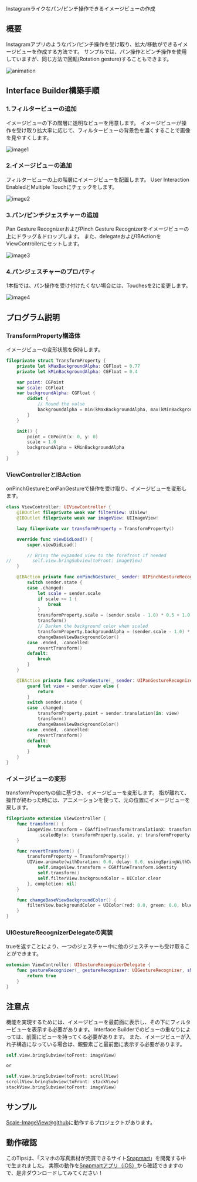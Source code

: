 Instagramライクなパン/ピンチ操作できるイメージビューの作成

## 概要
Instagramアプリのようなパン/ピンチ操作を受け取り、拡大/移動ができるイメージビューを作成する方法です。
サンプルでは、パン操作とピンチ操作を使用していますが、同じ方法で回転(Rotation gesture)することもできます。

![animation](https://github.com/ayakix/Scale-ImageView/raw/master/images/animation.gif)

## Interface Builder構築手順
### 1.フィルタービューの追加
イメージビューの下の階層に透明なビューを用意します。
イメージビューが操作を受け取り拡大率に応じて、フィルタービューの背景色を濃くすることで画像を見やすくします。

![image1](https://github.com/ayakix/Scale-ImageView/raw/master/images/image1.png)

### 2.イメージビューの追加
フィルタービューの上の階層にイメージビューを配置します。
User Interaction EnabledとMultiple Touchにチェックをします。

![image2](https://github.com/ayakix/Scale-ImageView/raw/master/images/image2.png)

### 3.パン/ピンチジェスチャーの追加
Pan Gesture RecognizerおよびPinch Gesture Recognizerをイメージビューの上にドラッグ＆ドロップします。
また、delegateおよびIBActionをViewControllerにセットします。

![image3](https://github.com/ayakix/Scale-ImageView/raw/master/images/image3.png)

### 4.パンジェスチャーのプロパティ
1本指では、パン操作を受け付けたくない場合には、Touchesを2に変更します。

![image4](https://github.com/ayakix/Scale-ImageView/raw/master/images/image4.png)

## プログラム説明
### TransformProperty構造体
イメージビューの変形状態を保持します。

```swift
fileprivate struct TransformProperty {
    private let kMaxBackgroundAlpha: CGFloat = 0.77
    private let kMinBackgroundAlpha: CGFloat = 0.4

    var point: CGPoint
    var scale: CGFloat
    var backgroundAlpha: CGFloat {
        didSet {
            // Round the value
            backgroundAlpha = min(kMaxBackgroundAlpha, max(kMinBackgroundAlpha, backgroundAlpha))
        }
    }

    init() {
        point = CGPoint(x: 0, y: 0)
        scale = 1.0
        backgroundAlpha = kMinBackgroundAlpha
    }
}
```

### ViewControllerとIBAction
onPinchGestureとonPanGestureで操作を受け取り、イメージビューを変形します。

```swift
class ViewController: UIViewController {
    @IBOutlet fileprivate weak var filterView: UIView!
    @IBOutlet fileprivate weak var imageView: UIImageView!

    lazy fileprivate var transformProperty = TransformProperty()

    override func viewDidLoad() {
        super.viewDidLoad()

        // Bring the expanded view to the forefront if needed
//        self.view.bringSubview(toFront: imageView)
    }

    @IBAction private func onPinchGesture(_ sender: UIPinchGestureRecognizer) {
        switch sender.state {
        case .changed:
            let scale = sender.scale
            if scale <= 1 {
                break
            }
            transformProperty.scale = (sender.scale - 1.0) * 0.5 + 1.0
            transform()
            // Darken the background color when scaled
            transformProperty.backgroundAlpha = (sender.scale - 1.0) * 0.8
            changeBaseViewBackgroundColor()
        case .ended, .cancelled:
            revertTransform()
        default:
            break
        }
    }

    @IBAction private func onPanGesture(_ sender: UIPanGestureRecognizer) {
        guard let view = sender.view else {
            return
        }
        switch sender.state {
        case .changed:
            transformProperty.point = sender.translation(in: view)
            transform()
            changeBaseViewBackgroundColor()
        case .ended, .cancelled:
            revertTransform()
        default:
            break
        }
    }
}
```

### イメージビューの変形
transformPropertyの値に基づき、イメージビューを変形します。
指が離れて、操作が終わった時には、アニメーションを使って、元の位置にイメージビューを戻します。

```swift
fileprivate extension ViewController {
    func transform() {
        imageView.transform = CGAffineTransform(translationX: transformProperty.point.x, y: transformProperty.point.y)
            .scaledBy(x: transformProperty.scale, y: transformProperty.scale)
    }

    func revertTransform() {
        transformProperty = TransformProperty()
        UIView.animate(withDuration: 0.6, delay: 0.0, usingSpringWithDamping: 0.8, initialSpringVelocity: 1.0, options: .curveEaseOut, animations: { () -> Void in
            self.imageView.transform = CGAffineTransform.identity
            self.transform()
            self.filterView.backgroundColor = UIColor.clear
        }, completion: nil)
    }

    func changeBaseViewBackgroundColor() {
        filterView.backgroundColor = UIColor(red: 0.0, green: 0.0, blue: 0.0, alpha: transformProperty.backgroundAlpha)
    }
}
```

### UIGestureRecognizerDelegateの実装
trueを返すことにより、一つのジェスチャー中に他のジェスチャーも受け取ることができます。

```swift
extension ViewController: UIGestureRecognizerDelegate {
    func gestureRecognizer(_ gestureRecognizer: UIGestureRecognizer, shouldRecognizeSimultaneouslyWith otherGestureRecognizer: UIGestureRecognizer) -> Bool {
        return true
    }
}
```

## 注意点
機能を実現するためには、イメージビューを最前面に表示し、その下にフィルタービューを表示する必要があります。
Interface Builderでのビューの重なりによっては、前面にビューを持ってくる必要があります。
また、イメージビューが入れ子構造になっている場合は、親要素ごと最前面に表示する必要があります。

```swift
self.view.bringSubview(toFront: imageView)

or

self.view.bringSubview(toFront: scrollView)
scrollView.bringSubview(toFront: stackView)
stackView.bringSubview(toFront: imageView)
```

## サンプル
[Scale-ImageView@github](https://github.com/ayakix/Scale-ImageView)に動作するプロジェクトがあります。


## 動作確認
このTipsは、「スマホの写真素材が売買できるサイト[Snapmart](https://snapmart.jp/)」を開発する中で生まれました。
実際の動作を[Snapmartアプリ（iOS）](https://itunes.apple.com/jp/app/id1087206878)から確認できますので、是非ダウンロードしてみてください！
